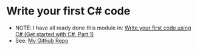 # Write your first C# code

* NOTE: I have all ready done this module in: <a href="https://learn.microsoft.com/en-us/training/paths/get-started-c-sharp-part-1/" target="_blank">Write your first code using C# (Get started with C#, Part 1)</a>
* See: <a href="https://github.com/carloshmarques/Foundational-CSharp-course-with-Microsoft-Learn" target="_blank"> My Github Repo</a>
